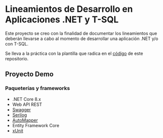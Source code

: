 # Lineamientos de Desarrollo en Aplicaciones .NET y T-SQL

Este proyecto se creo con la finalidad de documentar los lineamientos que deberán llevarse a cabo al momento de desarrollar una aplicación .NET y/o con T-SQL. 

Se lleva a la práctica con la plantilla que radica en el [código](https://github.com/joseLuisGRS/prototypes/tree/main/cleanArchitecture) de este repositorio.

## Proyecto Demo

### Paqueterías y frameworks

* .NET Core 8.x
* Web API REST
* [Swagger](https://swagger.io/)
* [Serilog](https://serilog.net/)
* [AutoMapper](https://automapper.org/)
* Entity Framework Core
* [xUnit](https://xunit.net/)

